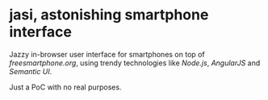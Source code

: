 **j**a**s**i, astonishing smartphone interface
====

Jazzy in-browser user interface for smartphones on top of *freesmartphone.org*, using trendy technologies like *Node.js*, *AngularJS* and *Semantic UI*.

Just a PoC with no real purposes.
